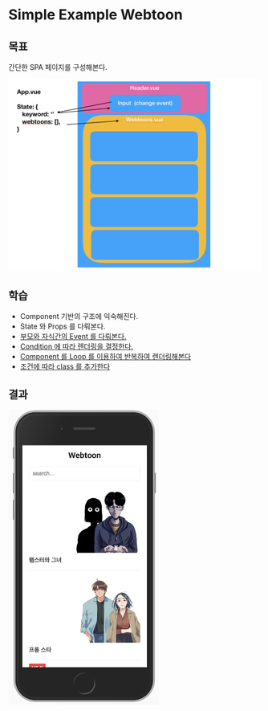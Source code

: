# Simple Example Webtoon

## 목표

간단한 SPA 페이지를 구성해본다.

<img src="./component.png" width="600">

## 학습

- Component 기반의 구조에 익숙해진다.
- State 와 Props 를 다뤄본다.
- [부모와 자식간의 Event 를 다뤄본다.](https://kr.vuejs.org/v2/guide/events.html)
- [Condition 에 따라 렌더링을 결정한다.](https://kr.vuejs.org/v2/guide/conditional.html)
- [Component 를 Loop 를 이용하여 반복하여 렌더링해본다](https://kr.vuejs.org/v2/guide/list.html)
- [조건에 따라 class 를 추가한다](https://kr.vuejs.org/v2/guide/class-and-style.html)

## 결과

<img src="./main.png" width="300">
